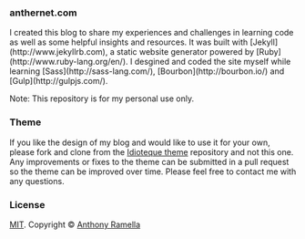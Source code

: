 ### anthernet.com
<p>I created this blog to share my experiences and challenges in learning code as well as some helpful insights and resources. It was built with [Jekyll](http://www.jekyllrb.com), a static website generator powered by [Ruby](http://www.ruby-lang.org/en/). I desgined and coded the site myself while learning [Sass](http://sass-lang.com/), [Bourbon](http://bourbon.io/) and [Gulp](http://gulpjs.com/).

Note: This repository is for my personal use only.

### Theme
If you like the design of my blog and would like to use it for your own, please fork and clone from the [Idioteque theme](https://github.com/tonyynot/idioteque-theme) repository and not this one. Any improvements or fixes to the theme can be submitted in a pull request so the theme can be improved over time. Please feel free to contact me with any questions.

### License
[MIT](https://github.com/bk2dcradle/accent/blob/gh-pages/LICENSE). Copyright &copy; [Anthony Ramella](http://twitter.com/tonecodes)
